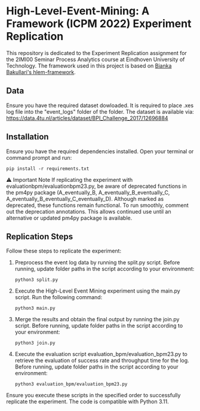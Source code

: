 # High-Level-Event-Mining: A Framework (ICPM 2022) Experiment Replication

This repository is dedicated to the Experiment Replication assignment for the 2IMI00 Seminar Process Analytics course at Eindhoven University of Technology. The framework used in this project is based on [Bianka Bakullari's hlem-framework](https://github.com/biankabakullari/hlem-framework/tree/main).

## Data 
Ensure you have the required dataset dowloaded. It is required to place .xes log file into the "event_logs" folder of the folder. The dataset is available via:
https://data.4tu.nl/articles/dataset/BPI_Challenge_2017/12696884

## Installation

Ensure you have the required dependencies installed. Open your terminal or command prompt and run:

```plaintext
pip install -r requirements.txt
```
⚠️ Important Note
If replicating the experiment with evaluationbpm/evaluationbpm23.py, be aware of deprecated functions in the pm4py package (A_eventually_B, A_eventually_B_eventually_C, A_eventually_B_eventually_C_eventually_D). Although marked as deprecated, these functions remain functional. To run smoothly, comment out the deprecation annotations. This allows continued use until an alternative or updated pm4py package is available.

## Replication Steps

Follow these steps to replicate the experiment:

  1. Preprocess the event log data by running the split.py script. Before running, update folder paths in the script according to your environment:
     ```plaintext
     python3 split.py
     ```
  2. Execute the High-Level Event Mining experiment using the main.py script. Run the following command:
     ```plaintext
     python3 main.py
     ```
  3. Merge the results and obtain the final output by running the join.py script. Before running, update folder paths in the script according to your environment:
     ```plaintext
     python3 join.py
     ```
  4. Execute the evaluation script evaluation_bpm/evaluation_bpm23.py to retrieve the evaluation of success rate and throughput time for the log. Before running, update folder paths in the script according to your environment:
     ```plaintext
     python3 evaluation_bpm/evaluation_bpm23.py
     ```
Ensure you execute these scripts in the specified order to successfully replicate the experiment. The code is compatible with Python 3.11.
